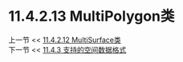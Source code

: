 # 11.4.2.13 MultiPolygon类  

上一节 << [11.4.2.12 MultiSurface类](../12/MultiSurface%20Class.md)  
下一节 << [11.4.3 支持的空间数据格式](../../03/Supported%20Spatial%20Data%20Formats.md)